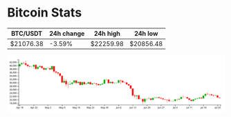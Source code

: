 # Bitcoin Stats

BTC/USDT|24h change|24h high|24h low|
|---|---|---|---|
|$21076.38|-3.59%|$22259.98|$20856.48|

<img src="./chart.svg">
